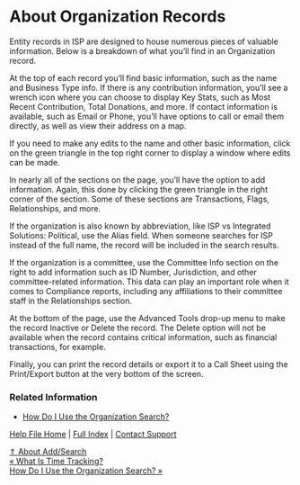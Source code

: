  About Organization Records
==========

 Entity records in ISP are designed to house numerous pieces of valuable information. Below is a breakdown of what you’ll find in an Organization record.

At the top of each record you’ll find basic information, such as the name and Business Type info. If there is any contribution information, you’ll see a wrench icon where you can choose to display Key Stats, such as Most Recent Contribution, Total Donations, and more. If contact information is available, such as Email or Phone, you’ll have options to call or email them directly, as well as view their address on a map.

If you need to make any edits to the name and other basic information, click on the green triangle in the top right corner to display a window where edits can be made.

In nearly all of the sections on the page, you’ll have the option to add information. Again, this done by clicking the green triangle in the right corner of the section. Some of these sections are Transactions, Flags, Relationships, and more.

If the organization is also known by abbreviation, like ISP vs Integrated Solutions: Political, use the Alias field. When someone searches for ISP instead of the full name, the record will be included in the search results.

If the organization is a committee, use the Committee Info section on the right to add information such as ID Number, Jurisdiction, and other committee-related information. This data can play an important role when it comes to Compliance reports, including any affiliations to their committee staff in the Relationships section.

At the bottom of the page, use the Advanced Tools drop-up menu to make the record Inactive or Delete the record. The Delete option will not be available when the record contains critical information, such as financial transactions, for example.

Finally, you can print the record details or export it to a Call Sheet using the Print/Export button at the very bottom of the screen.

### Related Information ###

* [How Do I Use the Organization Search?](https://ispolitical.com/How-Do-I-Use-the-Organization-Search)

[Help File Home](/help/) | [Full Index](/Help-File-Directory/) | [Contact Support](mailto:support@ISPolitical.com)

[⇑ About Add/Search](/About-Add-Search)  
[« What Is Time Tracking?](/What-Is-Time-Tracking)  
[How Do I Use the Organization Search? »](/How-Do-I-Use-the-Organization-Search)